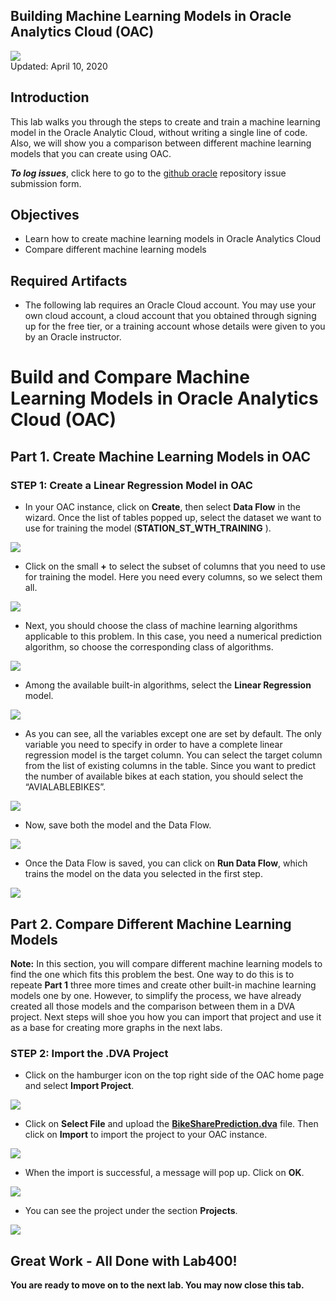 Building Machine Learning Models in Oracle Analytics Cloud (OAC)
----------------------------------------------------------------------------

![](images/400/Picture400-lab.png)  
Updated: April 10, 2020

## Introduction

This lab walks you through the steps to create and train a machine learning model in the Oracle Analytic Cloud, without writing a single line of code. Also, we will show you a comparison between different machine learning models that you can create using OAC.


**_To log issues_**, click here to go to the [github oracle](https://github.com/oracle/learning-library/issues/new) repository issue submission form.

## Objectives
-   Learn how to create machine learning models in Oracle Analytics Cloud
-   Compare different machine learning models


## Required Artifacts
-    The following lab requires an Oracle  Cloud account. You may use your own cloud account, a cloud account that you obtained through signing up for the free tier, or a training account whose details were given to you by an Oracle instructor.



# Build and Compare Machine Learning Models in Oracle Analytics Cloud (OAC)

## Part 1. Create Machine Learning Models in OAC

### **STEP 1: Create a Linear Regression Model in OAC**

-   In your OAC instance, click on **Create**, then select **Data Flow** in the wizard. Once the list of tables popped up, select the dataset we want to use for training the model (**STATION_ST_WTH_TRAINING** ).

![](./images/400/Picture400-11.png)

-   Click on the small **+** to select the subset of columns that you need to use for training the model. Here you need every columns, so we select them all.

![](./images/400/Picture400-12.png)

-   Next, you should choose the class of machine learning algorithms applicable to this problem. In this case, you need a numerical prediction algorithm, so choose the corresponding class of algorithms.

![](./images/400/Picture400-13.png)

-   Among the available built-in algorithms, select the **Linear Regression** model.

![](./images/400/Picture400-14.png)

-   As you can see, all the variables except one are set by default. The only variable you need to specify in order to have a complete linear regression model is the target column. You can select the target column from the list of existing columns in the table. Since you want to predict the number of available bikes at each station, you should select the “AVIALABLEBIKES”.

![](./images/400/Picture400-15.png)

-   Now, save both the model and the Data Flow.

![](./images/400/Picture400-16.png)

-   Once the Data Flow is saved, you can click on **Run Data Flow**, which trains the model on the data you selected in the first step.

![](./images/400/Picture400-17.png)




## Part 2. Compare Different Machine Learning Models

**Note:** In this section, you will compare different machine learning models to find the one which fits this problem the best. One way to do this is to repeate **Part 1** three more times and create other built-in machine learning models one by one. However, to simplify the process, we have already created all those models and the comparison between them in a DVA project. Next steps will shoe you how you can import that project and use it as a base for creating more graphs in the next labs.

### **STEP 2: Import the .DVA Project**

-   Click on the hamburger icon on the top right side of the OAC home page and select **Import Project**.

![](./images/400/Picture400-21.png)

-   Click on **Select File** and upload the [**BikeSharePrediction.dva**](./files/project/BikeSharePrediction.dva) file. Then click on **Import** to import the project to your OAC instance.

![](./images/400/Picture400-22.png)

-   When the import is successful, a message will pop up. Click on **OK**.

![](./images/400/Picture400-23.png)

-   You can see the project under the section **Projects**.

![](./images/400/Picture400-24.png)



## Great Work - All Done with Lab400!
**You are ready to move on to the next lab. You may now close this tab.**
